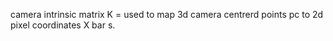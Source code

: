 
camera intrinsic matrix K = used to map 3d camera centrerd points pc to 2d pixel coordinates X bar s.

